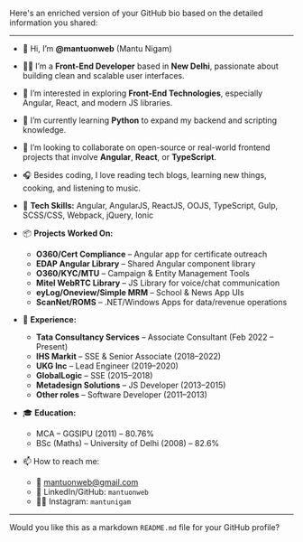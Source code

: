 Here's an enriched version of your GitHub bio based on the detailed information you shared:

---

* 👋 Hi, I’m **@mantuonweb** (Mantu Nigam)

* 👨‍💻 I’m a **Front-End Developer** based in **New Delhi**, passionate about building clean and scalable user interfaces.

* 👀 I’m interested in exploring **Front-End Technologies**, especially Angular, React, and modern JS libraries.

* 🌱 I’m currently learning **Python** to expand my backend and scripting knowledge.

* 💞️ I’m looking to collaborate on open-source or real-world frontend projects that involve **Angular**, **React**, or **TypeScript**.

* 🎧 Besides coding, I love reading tech blogs, learning new things, cooking, and listening to music.

* 🧰 **Tech Skills:** Angular, AngularJS, ReactJS, OOJS, TypeScript, Gulp, SCSS/CSS, Webpack, jQuery, Ionic

* 📦 **Projects Worked On:**

  * **O360/Cert Compliance** – Angular app for certificate outreach
  * **EDAP Angular Library** – Shared Angular component library
  * **O360/KYC/MTU** – Campaign & Entity Management Tools
  * **Mitel WebRTC Library** – JS Library for voice/chat communication
  * **eyLog/Oneview/Simple MRM** – School & News App UIs
  * **ScanNet/ROMS** – .NET/Windows Apps for data/revenue operations

* 💼 **Experience:**

  * **Tata Consultancy Services** – Associate Consultant (Feb 2022 – Present)
  * **IHS Markit** – SSE & Senior Associate (2018–2022)
  * **UKG Inc** – Lead Engineer (2019–2020)
  * **GlobalLogic** – SSE (2015–2018)
  * **Metadesign Solutions** – JS Developer (2013–2015)
  * **Other roles** – Software Developer (2011–2013)

* 🎓 **Education:**

  * MCA – GGSIPU (2011) – 80.76%
  * BSc (Maths) – University of Delhi (2008) – 82.6%

* 📫 How to reach me:

  * 📧 [mantuonweb@gmail.com](mailto:mantuonweb@gmail.com)
  * 💼 LinkedIn/GitHub: `mantuonweb`
  * 🧑‍💻 Instagram: `mantunigam`

---

Would you like this as a markdown `README.md` file for your GitHub profile?


<!---
mantuonweb/mantuonweb is a ✨ special ✨ repository because its `README.md` (this file) appears on your GitHub profile.
You can click the Preview link to take a look at your changes.
--->
